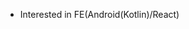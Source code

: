 - Interested in FE(Android(Kotlin)/React)

<!---
seokan-jeong/seokan-jeong is a ✨ special ✨ repository because its `README.md` (this file) appears on your GitHub profile.
You can click the Preview link to take a look at your changes.
--->
